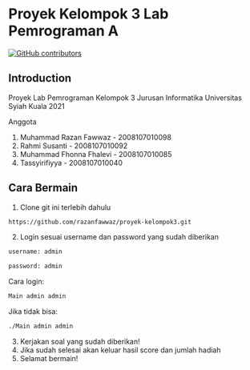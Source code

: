 # Proyek Kelompok 3 Lab Pemrograman A
[![GitHub contributors](https://img.shields.io/github/contributors/Naereen/badges.svg)](https://github.com/razanfawwaz/proyek-kelompok3/graphs/contributors)
</br>
## Introduction
Proyek Lab Pemrograman Kelompok 3
Jurusan Informatika Universitas Syiah Kuala
2021

Anggota
1. Muhammad Razan Fawwaz - 2008107010098
2. Rahmi Susanti - 2008107010092
3. Muhammad Fhonna Fhalevi - 2008107010085
4. Tassyirifiyya - 2008107010040

## Cara Bermain

1. Clone git ini terlebih dahulu
```sh
https://github.com/razanfawwaz/proyek-kelompok3.git
```
2. Login sesuai username dan password yang sudah diberikan
```sh
username: admin
```
```sh
password: admin
```
Cara login: 
```sh
Main admin admin
```
Jika tidak bisa:
```sh
./Main admin admin
```
3. Kerjakan soal yang sudah diberikan!
4. Jika sudah selesai akan keluar hasil score dan jumlah hadiah
5. Selamat bermain!
